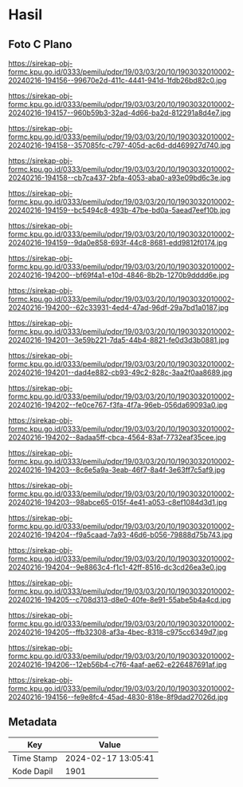 # Hasil

## Foto C Plano

https://sirekap-obj-formc.kpu.go.id/0333/pemilu/pdpr/19/03/03/20/10/1903032010002-20240216-194156--99670e2d-411c-4441-941d-1fdb26bd82c0.jpg

https://sirekap-obj-formc.kpu.go.id/0333/pemilu/pdpr/19/03/03/20/10/1903032010002-20240216-194157--960b59b3-32ad-4d66-ba2d-812291a8d4e7.jpg

https://sirekap-obj-formc.kpu.go.id/0333/pemilu/pdpr/19/03/03/20/10/1903032010002-20240216-194158--357085fc-c797-405d-ac6d-dd469927d740.jpg

https://sirekap-obj-formc.kpu.go.id/0333/pemilu/pdpr/19/03/03/20/10/1903032010002-20240216-194158--cb7ca437-2bfa-4053-aba0-a93e09bd6c3e.jpg

https://sirekap-obj-formc.kpu.go.id/0333/pemilu/pdpr/19/03/03/20/10/1903032010002-20240216-194159--bc5494c8-493b-47be-bd0a-5aead7eef10b.jpg

https://sirekap-obj-formc.kpu.go.id/0333/pemilu/pdpr/19/03/03/20/10/1903032010002-20240216-194159--9da0e858-693f-44c8-8681-edd9812f0174.jpg

https://sirekap-obj-formc.kpu.go.id/0333/pemilu/pdpr/19/03/03/20/10/1903032010002-20240216-194200--bf69f4a1-e10d-4846-8b2b-1270b9dddd6e.jpg

https://sirekap-obj-formc.kpu.go.id/0333/pemilu/pdpr/19/03/03/20/10/1903032010002-20240216-194200--62c33931-4ed4-47ad-96df-29a7bd1a0187.jpg

https://sirekap-obj-formc.kpu.go.id/0333/pemilu/pdpr/19/03/03/20/10/1903032010002-20240216-194201--3e59b221-7da5-44b4-8821-fe0d3d3b0881.jpg

https://sirekap-obj-formc.kpu.go.id/0333/pemilu/pdpr/19/03/03/20/10/1903032010002-20240216-194201--dad4e882-cb93-49c2-828c-3aa2f0aa8689.jpg

https://sirekap-obj-formc.kpu.go.id/0333/pemilu/pdpr/19/03/03/20/10/1903032010002-20240216-194202--fe0ce767-f3fa-4f7a-96eb-056da69093a0.jpg

https://sirekap-obj-formc.kpu.go.id/0333/pemilu/pdpr/19/03/03/20/10/1903032010002-20240216-194202--8adaa5ff-cbca-4564-83af-7732eaf35cee.jpg

https://sirekap-obj-formc.kpu.go.id/0333/pemilu/pdpr/19/03/03/20/10/1903032010002-20240216-194203--8c6e5a9a-3eab-46f7-8a4f-3e63ff7c5af9.jpg

https://sirekap-obj-formc.kpu.go.id/0333/pemilu/pdpr/19/03/03/20/10/1903032010002-20240216-194203--98abce65-015f-4e41-a053-c8ef1084d3d1.jpg

https://sirekap-obj-formc.kpu.go.id/0333/pemilu/pdpr/19/03/03/20/10/1903032010002-20240216-194204--f9a5caad-7a93-46d6-b056-79888d75b743.jpg

https://sirekap-obj-formc.kpu.go.id/0333/pemilu/pdpr/19/03/03/20/10/1903032010002-20240216-194204--9e8863c4-f1c1-42ff-8516-dc3cd26ea3e0.jpg

https://sirekap-obj-formc.kpu.go.id/0333/pemilu/pdpr/19/03/03/20/10/1903032010002-20240216-194205--c708d313-d8e0-40fe-8e91-55abe5b4a4cd.jpg

https://sirekap-obj-formc.kpu.go.id/0333/pemilu/pdpr/19/03/03/20/10/1903032010002-20240216-194205--ffb32308-af3a-4bec-8318-c975cc6349d7.jpg

https://sirekap-obj-formc.kpu.go.id/0333/pemilu/pdpr/19/03/03/20/10/1903032010002-20240216-194206--12eb56b4-c7f6-4aaf-ae62-e226487691af.jpg

https://sirekap-obj-formc.kpu.go.id/0333/pemilu/pdpr/19/03/03/20/10/1903032010002-20240216-194156--fe9e8fc4-45ad-4830-818e-8f9dad27026d.jpg


## Metadata

| Key        | Value               |
| ---------- | ------------------- |
| Time Stamp | 2024-02-17 13:05:41 |
| Kode Dapil | 1901                |



